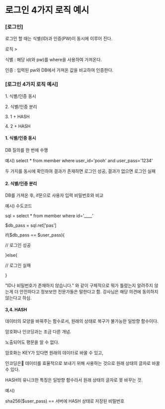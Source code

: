 # 로그인 4가지 로직 예시

### \[로그인]

로그인 할 때는 식별(ID)과 인증(PW)이 동시에 이루어 진다.

&#x20;

로직 >

식별 : 해당 id(와 pw)를 where을 사용하여 가져온다.

인증 : 입력된 pw와 DB에서 가져온 값을 비교하여 인증한다.

&#x20;

&#x20;

### **\[로그인 4가지 로직 예시]**

1\. 식별/인증 동시

2\. 식별/인증 분리

3\. 1 + HASH

4\. 2 + HASH

&#x20;

&#x20;

#### 1. 식별/인증 동시

&#x20;

DB 질의를 한 번에 수행

&#x20;

예시) select \* from member where user\_id='pooh' and user\_pass='1234'

두 가지를 동시에 확인하여 결과가 존재하면 로그인 성공, 결과가 없으면 로그인 실패

&#x20;

&#x20;

#### 2. 식별/인증 분리

&#x20;

DB를 가져온 후, if문으로 사용자 입력 비밀번호와 비교

&#x20;

예시) 수도코드

sql = select \* from member where id='\_\_\_\_'

$db\_pass = sql.ret\['pas']

&#x20;

if($db\_pass == $user\_pass){

&#x20;   // 로그인 성공

}else{

&#x20;   // 로그인 실패

}

&#x20;

"ID나 비밀번호가 존재하지 않습니다." 와 같이 구체적으로 뭐가 틀렸는지 알려주지 않는게 더 안전하다고 정보보안 전문가들은 말한다고 함. 강사님은 해당 의견에 동의하지 않는다고 하심.

&#x20;

&#x20;

#### 3,4. HASH

&#x20;

데이터의 모양을 바꿔주는 함수로서, 원래의 상태로 복구가 불가능한 일방향 함수이다.

&#x20;

암호화나 인코딩과는 조금 다른 개념.

노출되어도 평문을 알 수 없다.

&#x20;

암호화는 KEY가 있다면 원래의 데이터로 바꿀 수 있고,

인코딩은 데이터를 효율적으로 보내기 위해 사용하는 것으로 원래 상태의 글자로 바꿀 수 있다.

&#x20;

HASH의 유니크한 특징은 일방향 함수라서 원래 상태의 글자로 못 바꾸는 것.

&#x20;

예시)

sha256($user\_pass) == 서버에 HASH 상태로 저장된 비밀번호
